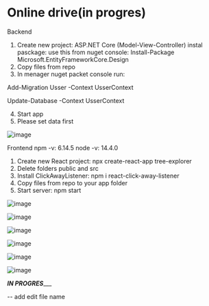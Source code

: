 # Online drive(in progres)

Backend
1. Create new project: ASP.NET Core (Model-View-Controller) instal pasckage: use this from nuget console: Install-Package Microsoft.EntityFrameworkCore.Design
2. Copy files from repo
3. In menager nuget packet console run: 

Add-Migration Usser -Context UsserContext

Update-Database -Context UsserContext

4. Start app
5. Please set data first

![image](https://user-images.githubusercontent.com/47826375/130889690-d0f1c302-386e-4d5b-a257-f1a44729659e.png)

Frontend
npm -v: 6.14.5
node -v: 14.4.0

1. Create new React project: npx create-react-app tree-explorer
2. Delete folders public and src
3. Install ClickAwayListener: npm i react-click-away-listener
4. Copy files from repo to your app folder
5. Start server: npm start

![image](https://user-images.githubusercontent.com/47826375/131103764-ea90d64f-8637-4527-af08-76cb7922223c.png)

![image](https://user-images.githubusercontent.com/47826375/131124773-65c16d8d-09d1-46c5-9bf0-e5b7cdf14722.png)

![image](https://user-images.githubusercontent.com/47826375/131133013-ddeadbaf-4bed-4ed6-9bc4-fff70b44714c.png)

![image](https://user-images.githubusercontent.com/47826375/131140056-7206e1e7-d107-47c5-b5b6-91352140a605.png)

![image](https://user-images.githubusercontent.com/47826375/131140154-9bc70ae3-97c9-4887-ba7c-f22d6bf2d030.png)

![image](https://user-images.githubusercontent.com/47826375/131140089-75b60e0e-3224-4003-8664-591080d98afe.png)

_____________________IN PROGRES________________________

-- add edit file name


